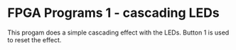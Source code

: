 # FPGA Programs 1 - cascading LEDs
This progam does a simple cascading effect with the LEDs.
Button 1 is used to reset the effect.